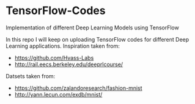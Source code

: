 # TensorFlow-Codes
Implementation of different Deep Learning Models using TensorFlow

In this repo I will keep on uploading TensorFlow codes for different Deep Learning applications. 
Inspiration taken from:
- https://github.com/Hvass-Labs
- http://rail.eecs.berkeley.edu/deeprlcourse/

Datsets taken from:
- https://github.com/zalandoresearch/fashion-mnist
- http://yann.lecun.com/exdb/mnist/
